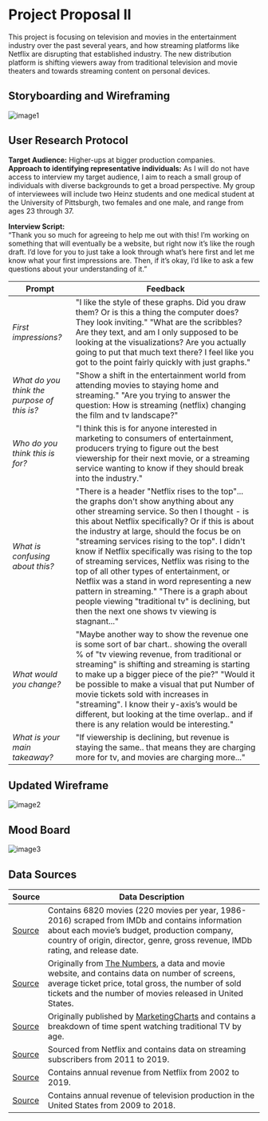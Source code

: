# Project Proposal II
This project is focusing on television and movies in the entertainment industry over the past several years, and how streaming platforms like Netflix are disrupting that established industry.  The new distribution platform is shifting viewers away from traditional television and movie theaters and towards streaming content on personal devices.


## Storyboarding and Wireframing
![image1](ProjectProposal_1.png) 

## User Research Protocol
**Target Audience:** Higher-ups at bigger production companies.  
**Approach to identifying representative individuals:**  As I will do not have access to interview my target audience, I aim to reach a small group of individuals with diverse backgrounds to get a broad perspective.  My group of interviewees will include two Heinz students and one medical student at the University of Pittsburgh, two females and one male, and range from ages 23 through 37.

**Interview Script:**  
“Thank you so much for agreeing to help me out with this!  I’m working on something that will eventually be a website, but right now it’s like the rough draft.  I’d love for you to just take a look through what’s here first and let me know what your first impressions are.  Then, if it’s okay, I’d like to ask a few questions about your understanding of it.” 

| Prompt | Feedback | 
| ------ | -------- |
| *First impressions?* | "I like the style of these graphs.  Did you draw them?  Or is this a thing the computer does? They look inviting." "What are the scribbles? Are they text, and am I only supposed to be looking at the visualizations? Are you actually going to put that much text there? I feel like you got to the point fairly quickly with just graphs." |
| *What do you think the purpose of this is?* | "Show a shift in the entertainment world from attending movies to staying home and streaming." "Are you trying to answer the question: How is streaming (netflix) changing the film and tv landscape?" |
| *Who do you think this is for?* | "I think this is for anyone interested in marketing to consumers of entertainment, producers trying to figure out the best viewership for their next movie, or a streaming service wanting to know if they should break into the industry." |
| *What is confusing about this?* | "There is a header "Netflix rises to the top"... the graphs don't show anything about any other streaming service.  So then I thought - is this about Netflix specifically?  Or if this is about the industry at large, should the focus be on "streaming services rising to the top".  I didn't know if Netflix specifically was rising to the top of streaming services, Netflix was rising to the top of all other types of entertainment, or Netflix was a stand in word representing a new pattern in streaming." "There is a graph about people viewing "traditional tv" is declining, but then the next one shows tv viewing is stagnant..." |
| *What would you change?* | "Maybe another way to show the revenue one is some sort of bar chart.. showing the overall % of "tv viewing revenue, from traditional or streaming" is shifting and streaming is starting to make up a bigger piece of the pie?" "Would it be possible to make a visual that put Number of movie tickets sold with increases in "streaming".  I know their y-axis’s would be different, but looking at the time overlap.. and if there is any relation would be interesting." |
| *What is your main takeaway?* | "If viewership is declining, but revenue is staying the same.. that means they are charging more for tv, and movies are charging more..." |

## Updated Wireframe
![image2](ProjectProposal_2.png) 

## Mood Board
![image3](MoodBoard.png) 

## Data Sources
| Source | Data Description |
| ------ | ----------- |
| [Source](https://www.kaggle.com/danielgrijalvas/movies/version/2) | Contains 6820 movies (220 movies per year, 1986-2016) scraped from IMDb and contains information about each movie’s budget, production company, country of origin, director, genre, gross revenue, IMDb rating, and release date. |
| [Source](https://www.kaggle.com/clouds0715/thefilmindustry#the%20film%20industry_US_08-17_English.csv) | Originally from [The Numbers](https://www.the-numbers.com/market/), a data and movie website, and contains data on number of screens, average ticket price, total gross, the number of sold tickets and the number of movies released in United States. |
| [Source](https://www.statista.com/statistics/786371/time-spent-traditional-tv-age/) | Originally published by [MarketingCharts](https://www.marketingcharts.com/featured-105414) and contains a breakdown of time spent watching traditional TV by age. |
| [Source](https://www.statista.com/statistics/250937/quarterly-number-of-netflix-streaming-subscribers-in-the-us/) | Sourced from Netflix and contains data on streaming subscribers from 2011 to 2019. |
| [Source](https://www.statista.com/statistics/272545/annual-revenue-of-netflix/) | Contains annual revenue from Netflix from 2002 to 2019. |
| [Source](https://www.statista.com/statistics/293450/revenue-of-television-production-in-the-us/) | Contains annual revenue of television production in the United States from 2009 to 2018. |

